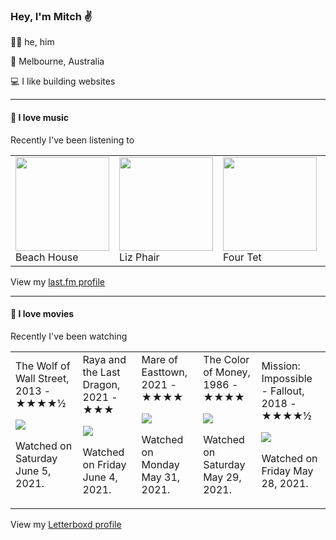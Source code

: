 <article><h3>Hey, I&#x27;m Mitch ✌️</h3><section><p>🙆‍♂️ he, him</p><p>📍 Melbourne, Australia</p><p>💻 I like building websites</p></section><hr/><section><h4>💽 I love music</h4><p>Recently I&#x27;ve been listening to</p><table><tbody><td><img src="https://lastfm.freetls.fastly.net/i/u/174s/f59aa166434c40f5ad86167435c6e469.png" height="150px" alt="" role="presentation"/><br/>Beach House</td><td><img src="https://lastfm.freetls.fastly.net/i/u/174s/5d3f52dff3d13f0b6a2a72c22d06732b.png" height="150px" alt="" role="presentation"/><br/>Liz Phair</td><td><img src="https://lastfm.freetls.fastly.net/i/u/174s/b18a7bf5b1354938c924ab0bc1d5bbde.png" height="150px" alt="" role="presentation"/><br/>Four Tet</td><td><img src="https://lastfm.freetls.fastly.net/i/u/174s/c03e014f960b452a808d3167335876c6.png" height="150px" alt="" role="presentation"/><br/>Grouper</td><td><img src="https://lastfm.freetls.fastly.net/i/u/174s/6f199a67803148cfb2cf2238b8fda0fb.png" height="150px" alt="" role="presentation"/><br/>Aphex Twin</td></tbody></table><span>View my <a href="https://www.last.fm/user/mylsb">last.fm profile</a></span></section><hr/><section><h4>📼 I love movies</h4><p>Recently I&#x27;ve been watching</p><table><tbody><td>The Wolf of Wall Street, 2013 - ★★★★½<br/><span> <p><img src="https://a.ltrbxd.com/resized/sm/upload/n7/aq/ro/w9/vK1o5rZGqxyovfIhZyMELhk03wO-0-500-0-750-crop.jpg?k=ff87b9ab7c"/></p> <p>Watched on Saturday June 5, 2021.</p> </span></td><td>Raya and the Last Dragon, 2021 - ★★★<br/><span> <p><img src="https://a.ltrbxd.com/resized/film-poster/4/5/7/1/8/0/457180-raya-and-the-last-dragon-0-500-0-750-crop.jpg?k=6129688337"/></p> <p>Watched on Friday June 4, 2021.</p> </span></td><td>Mare of Easttown, 2021 - ★★★★<br/><span> <p><img src="https://a.ltrbxd.com/resized/film-poster/7/1/5/8/5/9/715859-mare-of-easttown-0-500-0-750-crop.jpg?k=6a7fef44ad"/></p> <p>Watched on Monday May 31, 2021.</p> </span></td><td>The Color of Money, 1986 - ★★★★<br/><span> <p><img src="https://a.ltrbxd.com/resized/film-poster/4/4/9/3/0/44930-the-color-of-money-0-500-0-750-crop.jpg?k=62e9b63ce4"/></p> <p>Watched on Saturday May 29, 2021.</p> </span></td><td>Mission: Impossible - Fallout, 2018 - ★★★★½<br/><span> <p><img src="https://a.ltrbxd.com/resized/film-poster/2/8/3/2/7/3/283273-mission-impossible-fallout-0-500-0-750-crop.jpg?k=0136f01d47"/></p> <p>Watched on Friday May 28, 2021.</p> </span></td></tbody></table><span>View my <a href="https://letterboxd.com/myslab/">Letterboxd profile</a></span></section></article>
